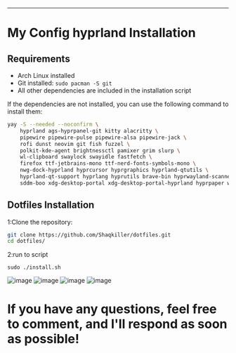 ---------------------------------------------------------------------------------------------------------------------------------------------------------------------------------------------------------
# My Config hyprland Installation

## Requirements
- Arch Linux installed
- Git installed: `sudo pacman -S git`
- All other dependencies are included in the installation script

 
If the dependencies are not installed, you can use the following command to install them:  

```bash
yay -S --needed --noconfirm \
    hyprland ags-hyprpanel-git kitty alacritty \
    pipewire pipewire-pulse pipewire-alsa pipewire-jack \
    rofi dunst neovim git fish fuzzel \
    polkit-kde-agent brightnessctl pamixer grim slurp \
    wl-clipboard swaylock swayidle fastfetch \
    firefox ttf-jetbrains-mono ttf-nerd-fonts-symbols-mono \
    nwg-dock-hyprland hyprcursor hyprgraphics hyprland-qtutils \
    hyprland-qt-support hyprlang hyprutils brave-bin hyprwayland-scanner \
    sddm-boo xdg-desktop-portal xdg-desktop-portal-hyprland hyprpaper waypaper-git
```

## Dotfiles Installation

1:Clone the repository:

```bash
git clone https://github.com/Shaqkiller/dotfiles.git
cd dotfiles/
```
2:run to script 
```
sudo ./install.sh
```


![image](https://github.com/user-attachments/assets/c5d603c1-3a9d-4c5e-b47f-97dba94f16b1)
![image](https://github.com/user-attachments/assets/e2ddc916-693b-466c-90e1-8dd9bae440c3)
![image](https://github.com/user-attachments/assets/ccb53226-fb02-474d-8777-66aec7dffe41)
![image](https://github.com/user-attachments/assets/9877bb14-fd21-4e68-9945-1fb01a7212db)



# If you have any questions, feel free to comment, and I'll respond as soon as possible!









